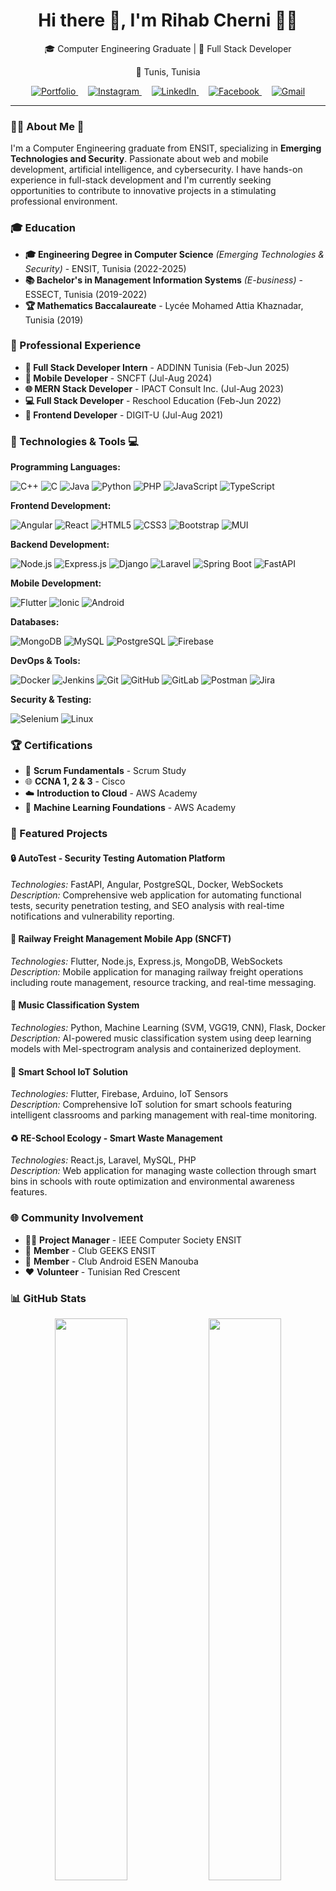 <h1 align="center">Hi there 👋, I'm Rihab Cherni 👩‍💻</h1>
<p align="center">🎓 Computer Engineering Graduate | 🚀 Full Stack Developer</p>
<p align='center'>📍 Tunis, Tunisia</p>
<p align="center">
  <a href="https://rihab-cherni.vercel.app/" target="_blank">
    <img src="https://img.shields.io/badge/Portfolio-000000?style=for-the-badge&logo=internet-explorer&logoColor=white" alt="Portfolio" />
  </a>&nbsp;&nbsp;&nbsp;
  <a href="https://www.instagram.com/rihabcherni8" target="_blank">
    <img src="https://img.shields.io/badge/Instagram-E4405F?style=for-the-badge&logo=instagram&logoColor=white" alt="Instagram" />
  </a>&nbsp;&nbsp;&nbsp;
  <a href="https://www.linkedin.com/in/rihab-cherni-864558374/" target="_blank">
    <img src="https://img.shields.io/badge/LinkedIn-0A66C2?style=for-the-badge&logo=linkedin&logoColor=white" alt="LinkedIn" />
  </a>&nbsp;&nbsp;&nbsp;
  <a href="https://www.facebook.com/rihab.cherni.161/" target="_blank">
    <img src="https://img.shields.io/badge/Facebook-1877F2?style=for-the-badge&logo=facebook&logoColor=white" alt="Facebook" />
  </a>&nbsp;&nbsp;&nbsp;
  <a href="mailto:rihabcherni235@gmail.com" target="_blank">
    <img src="https://img.shields.io/badge/Gmail-D14836?style=for-the-badge&logo=gmail&logoColor=white" alt="Gmail" />
  </a>
</p>
<hr>

### 👩‍💻 About Me 💫

I'm a Computer Engineering graduate from ENSIT, specializing in **Emerging Technologies and Security**. Passionate about web and mobile development, artificial intelligence, and cybersecurity. I have hands-on experience in full-stack development and I'm currently seeking opportunities to contribute to innovative projects in a stimulating professional environment.

### 🎓 Education

- **🎓 Engineering Degree in Computer Science** *(Emerging Technologies & Security)* - ENSIT, Tunisia (2022-2025)
- **📚 Bachelor's in Management Information Systems** *(E-business)* - ESSECT, Tunisia (2019-2022)
- **🏆 Mathematics Baccalaureate** - Lycée Mohamed Attia Khaznadar, Tunisia (2019)

### 💼 Professional Experience

- **🔧 Full Stack Developer Intern** - ADDINN Tunisia (Feb-Jun 2025)
- **📱 Mobile Developer** - SNCFT (Jul-Aug 2024)
- **🌐 MERN Stack Developer** - IPACT Consult Inc. (Jul-Aug 2023)
- **💻 Full Stack Developer** - Reschool Education (Feb-Jun 2022)
- **🎨 Frontend Developer** - DIGIT-U (Jul-Aug 2021)

### 🔧 Technologies & Tools 💻

**Programming Languages:**

![C++](https://img.shields.io/badge/c++-%2300599C.svg?style=for-the-badge&logo=c%2B%2B&logoColor=white) 
![C](https://img.shields.io/badge/c-%2300599C.svg?style=for-the-badge&logo=c&logoColor=white)
![Java](https://img.shields.io/badge/java-%23ED8B00.svg?style=for-the-badge&logo=openjdk&logoColor=white)
![Python](https://img.shields.io/badge/python-3670A0?style=for-the-badge&logo=python&logoColor=ffdd54)
![PHP](https://img.shields.io/badge/php-%23777BB4.svg?style=for-the-badge&logo=php&logoColor=white)
![JavaScript](https://img.shields.io/badge/javascript-%23323330.svg?style=for-the-badge&logo=javascript&logoColor=%23F7DF1E) 
![TypeScript](https://img.shields.io/badge/typescript-%23007ACC.svg?style=for-the-badge&logo=typescript&logoColor=white)

**Frontend Development:**
  
![Angular](https://img.shields.io/badge/angular-%23DD0031.svg?style=for-the-badge&logo=angular&logoColor=white) 
![React](https://img.shields.io/badge/react-%2320232a.svg?style=for-the-badge&logo=react&logoColor=%2361DAFB) 
![HTML5](https://img.shields.io/badge/html5-%23E34F26.svg?style=for-the-badge&logo=html5&logoColor=white) 
![CSS3](https://img.shields.io/badge/css3-%231572B6.svg?style=for-the-badge&logo=css3&logoColor=white)
![Bootstrap](https://img.shields.io/badge/bootstrap-%238511FA.svg?style=for-the-badge&logo=bootstrap&logoColor=white) 
![MUI](https://img.shields.io/badge/MUI-%230081CB.svg?style=for-the-badge&logo=mui&logoColor=white)

**Backend Development:**

![Node.js](https://img.shields.io/badge/node.js-6DA55F?style=for-the-badge&logo=node.js&logoColor=white) 
![Express.js](https://img.shields.io/badge/express.js-%23404d59.svg?style=for-the-badge&logo=express&logoColor=%2361DAFB)
![Django](https://img.shields.io/badge/django-%23092E20.svg?style=for-the-badge&logo=django&logoColor=white) 
![Laravel](https://img.shields.io/badge/Laravel-FF2D20?style=for-the-badge&logo=laravel&logoColor=white) 
![Spring Boot](https://img.shields.io/badge/SpringBoot-6DB33F?style=for-the-badge&logo=Spring&logoColor=white) 
![FastAPI](https://img.shields.io/badge/FastAPI-005571?style=for-the-badge&logo=fastapi)

**Mobile Development:** 

![Flutter](https://img.shields.io/badge/Flutter-%2302569B.svg?style=for-the-badge&logo=Flutter&logoColor=white) 
![Ionic](https://img.shields.io/badge/Ionic-%233880FF.svg?style=for-the-badge&logo=Ionic&logoColor=white) 
![Android](https://img.shields.io/badge/Android-3DDC84?style=for-the-badge&logo=android&logoColor=white)

**Databases:**

![MongoDB](https://img.shields.io/badge/MongoDB-%234ea94b.svg?style=for-the-badge&logo=mongodb&logoColor=white) 
![MySQL](https://img.shields.io/badge/mysql-4479A1.svg?style=for-the-badge&logo=mysql&logoColor=white) 
![PostgreSQL](https://img.shields.io/badge/postgres-%23316192.svg?style=for-the-badge&logo=postgresql&logoColor=white) 
![Firebase](https://img.shields.io/badge/firebase-%23039BE5.svg?style=for-the-badge&logo=firebase)

**DevOps & Tools:**

![Docker](https://img.shields.io/badge/docker-%230db7ed.svg?style=for-the-badge&logo=docker&logoColor=white)
![Jenkins](https://img.shields.io/badge/jenkins-%232C5263.svg?style=for-the-badge&logo=jenkins&logoColor=white)
![Git](https://img.shields.io/badge/git-%23F05033.svg?style=for-the-badge&logo=git&logoColor=white) 
![GitHub](https://img.shields.io/badge/github-%23121011.svg?style=for-the-badge&logo=github&logoColor=white) 
![GitLab](https://img.shields.io/badge/gitlab-%23181717.svg?style=for-the-badge&logo=gitlab&logoColor=white)
![Postman](https://img.shields.io/badge/Postman-FF6C37?style=for-the-badge&logo=postman&logoColor=white) 
![Jira](https://img.shields.io/badge/jira-%230A0FFF.svg?style=for-the-badge&logo=jira&logoColor=white) 

**Security & Testing:**

![Selenium](https://img.shields.io/badge/-selenium-%43B02A?style=for-the-badge&logo=selenium&logoColor=white)
![Linux](https://img.shields.io/badge/Linux-FCC624?style=for-the-badge&logo=linux&logoColor=black)

### 🏆 Certifications

- 🥇 **Scrum Fundamentals** - Scrum Study
- 🌐 **CCNA 1, 2 & 3** - Cisco
- ☁️ **Introduction to Cloud** - AWS Academy
- 🤖 **Machine Learning Foundations** - AWS Academy

### 🌟 Featured Projects

#### 🔒 **AutoTest - Security Testing Automation Platform**
*Technologies:* FastAPI, Angular, PostgreSQL, Docker, WebSockets  
*Description:* Comprehensive web application for automating functional tests, security penetration testing, and SEO analysis with real-time notifications and vulnerability reporting.

#### 🚂 **Railway Freight Management Mobile App (SNCFT)**
*Technologies:* Flutter, Node.js, Express.js, MongoDB, WebSockets  
*Description:* Mobile application for managing railway freight operations including route management, resource tracking, and real-time messaging.

#### 🎵 **Music Classification System**
*Technologies:* Python, Machine Learning (SVM, VGG19, CNN), Flask, Docker  
*Description:* AI-powered music classification system using deep learning models with Mel-spectrogram analysis and containerized deployment.

#### 🏫 **Smart School IoT Solution**
*Technologies:* Flutter, Firebase, Arduino, IoT Sensors  
*Description:* Comprehensive IoT solution for smart schools featuring intelligent classrooms and parking management with real-time monitoring.

#### ♻️ **RE-School Ecology - Smart Waste Management**
*Technologies:* React.js, Laravel, MySQL, PHP  
*Description:* Web application for managing waste collection through smart bins in schools with route optimization and environmental awareness features.

### 🌐 Community Involvement

- 👨‍💼 **Project Manager** - IEEE Computer Society ENSIT
- 🤝 **Member** - Club GEEKS ENSIT
- 📱 **Member** - Club Android ESEN Manouba
- ❤️ **Volunteer** - Tunisian Red Crescent

### 📊 GitHub Stats

<div align="center">
  <img src="https://github-readme-stats.vercel.app/api?username=rihabcherni&theme=dark&hide_border=false&include_all_commits=false&count_private=false" width="48%" />
  <img src="https://github-readme-streak-stats.herokuapp.com/?user=rihabcherni&theme=dark&hide_border=false" width="48%" />
</div>

<div align="center">
  <img src="https://github-readme-stats.vercel.app/api/top-langs/?username=rihabcherni&theme=dark&hide_border=false&include_all_commits=false&count_private=false&layout=compact" width="48%" />
</div>

---

<div align="center">
  <i>💡 "Always eager to learn, innovate, and contribute to meaningful projects that make a difference!"</i>
</div>
